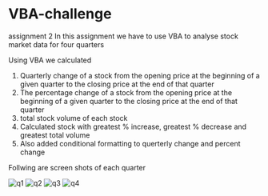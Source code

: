# VBA-challenge
assignment 2
In this assignment we have to use VBA to analyse stock market data for four quarters

Using VBA we calculated 
1. Quarterly change of a stock from the opening price at the beginning of a given quarter to the closing price at the end of that quarter
2. The percentage change of a stock from the opening price at the beginning of a given quarter to the closing price at the end of that quarter
3. total stock volume of each stock
4. Calculated stock with greatest % increase, greatest % decrease and greatest total volume
5. Also added conditional formatting to querterly change and percent change


Follwing are screen shots of each quarter

![q1](https://github.com/mrunmaigadbail/VBA-challenge/assets/141286475/0ffaf475-a71e-4032-8a22-06020ae11f38)
![q2](https://github.com/mrunmaigadbail/VBA-challenge/assets/141286475/e4a41aa1-a50d-4452-aee3-5652419c1336)
![q3](https://github.com/mrunmaigadbail/VBA-challenge/assets/141286475/e08e2ef5-fe9a-44bf-8dd4-2e218627388a)
![q4](https://github.com/mrunmaigadbail/VBA-challenge/assets/141286475/5d0944c0-379c-43be-a937-cfd75004145c)